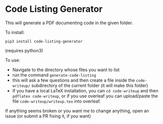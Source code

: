 # Code Listing Generator

This will generate a PDF documenting code in the given folder.

To install:

`pip3 install code-listing-generator`

(requires python3)

To use:

* Navigate to the directory whose files you want to list
* run the command `generate-code-listing`
* this will ask a few questions and then create a file inside the `code-writeup/` subdirectory of the current folder (it will make this folder)
* If you have a local LaTeX installation, you can `cd code-writeup` and then `pdflatex code-writeup`, or if you use overleaf you can upload/paste the file `code-writeup/writeup.tex` into overleaf. 

If anything seems broken or you want me to change anything, open an issue (or submit a PR fixing it, if you want)
